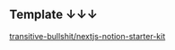 ## Template ↓↓↓
[transitive-bullshit/nextjs-notion-starter-kit](https://github.com/transitive-bullshit/nextjs-notion-starter-kit)
